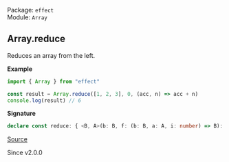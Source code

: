 Package: `effect`<br />
Module: `Array`<br />

## Array.reduce

Reduces an array from the left.

**Example**

```ts
import { Array } from "effect"

const result = Array.reduce([1, 2, 3], 0, (acc, n) => acc + n)
console.log(result) // 6
```

**Signature**

```ts
declare const reduce: { <B, A>(b: B, f: (b: B, a: A, i: number) => B): (self: Iterable<A>) => B; <A, B>(self: Iterable<A>, b: B, f: (b: B, a: A, i: number) => B): B; }
```

[Source](https://github.com/Effect-TS/effect/tree/main/packages/effect/src/Array.ts#L2677)

Since v2.0.0